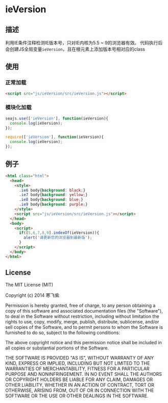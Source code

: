 ieVersion
=========

## 描述

利用IE条件注释检测IE版本号，只对IE内核为5.5 ~ 9的浏览器有效。
代码执行后会创建JS全局变量`ieVersion`，且在根元素上添加版本号相对应的class

## 使用

### 正常加载
```html
<script src="js/ieVersion/src/ieVersion.js"></script>
```

### 模块化加载
```javascript
seajs.use(['ieVersion'], function(ieVersion){
  console.log(ieVersion);
});

require(['ieVersion'], function(ieVersion){
  console.log(ieVersion);
});
```

## 例子

```html
<html class="html">
  <head>
    <style>
      .ie6 body{background: black;}
      .ie7 body{background: yellow;}
      .ie8 body{background: blue;}
      .ie9 body{background: purple;}
    </style>
    <script src="js/ieVersion/src/ieVersion.js"></script>
  </head>
  <body>
    <script>
      if([5,6,7,8,9].indexOf(ieVersion)){
        alert('请更新您的浏览器到最新版');
      }
    </script>
  </body>
</html>
```

## License

The MIT License (MIT)

Copyright (c) 2014 寒飞紫

Permission is hereby granted, free of charge, to any person obtaining a copy of
this software and associated documentation files (the "Software"), to deal in
the Software without restriction, including without limitation the rights to
use, copy, modify, merge, publish, distribute, sublicense, and/or sell copies of
the Software, and to permit persons to whom the Software is furnished to do so,
subject to the following conditions:

The above copyright notice and this permission notice shall be included in all
copies or substantial portions of the Software.

THE SOFTWARE IS PROVIDED "AS IS", WITHOUT WARRANTY OF ANY KIND, EXPRESS OR
IMPLIED, INCLUDING BUT NOT LIMITED TO THE WARRANTIES OF MERCHANTABILITY, FITNESS
FOR A PARTICULAR PURPOSE AND NONINFRINGEMENT. IN NO EVENT SHALL THE AUTHORS OR
COPYRIGHT HOLDERS BE LIABLE FOR ANY CLAIM, DAMAGES OR OTHER LIABILITY, WHETHER
IN AN ACTION OF CONTRACT, TORT OR OTHERWISE, ARISING FROM, OUT OF OR IN
CONNECTION WITH THE SOFTWARE OR THE USE OR OTHER DEALINGS IN THE SOFTWARE.